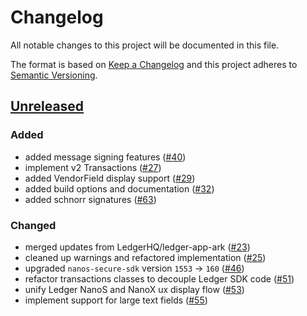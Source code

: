 # Changelog

All notable changes to this project will be documented in this file.

The format is based on [Keep a Changelog](http://keepachangelog.com/en/1.0.0/)
and this project adheres to [Semantic Versioning](http://semver.org/spec/v2.0.0.html).

## [Unreleased]

### Added
-   added message signing features ([#40])
-   implement v2 Transactions ([#27])
-   added VendorField display support ([#29])
-   added build options and documentation ([#32])
-   added schnorr signatures ([#63])

### Changed
-   merged updates from LedgerHQ/ledger-app-ark ([#23])
-   cleaned up warnings and refactored implementation ([#25])
-   upgraded `nanos-secure-sdk` version `1553` -> `160` ([#46])
-   refactor transactions classes to decouple Ledger SDK code ([#51])
-   unify Ledger NanoS and NanoX ux display flow ([#53])
-   implement support for large text fields ([#55])

[#23]: https://github.com/ArkEcosystem/ledger/pull/23
[#25]: https://github.com/ArkEcosystem/ledger/pull/25
[#27]: https://github.com/ArkEcosystem/ledger/pull/27
[#29]: https://github.com/ArkEcosystem/ledger/pull/29
[#32]: https://github.com/ArkEcosystem/ledger/pull/32
[#40]: https://github.com/ArkEcosystem/ledger/pull/40
[#46]: https://github.com/ArkEcosystem/ledger/pull/46
[#51]: https://github.com/ArkEcosystem/ledger/pull/51
[#53]: https://github.com/ArkEcosystem/ledger/pull/53
[#55]: https://github.com/ArkEcosystem/ledger/pull/53
[#63]: https://github.com/ArkEcosystem/ledger/pull/63
[unreleased]: https://github.com/ArkEcosystem/ledger/compare/master...develop
